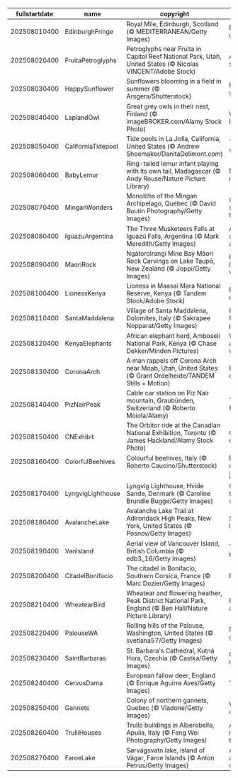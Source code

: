 |fullstartdate|name|copyright|title|image|
|--|--|--|--|--|
202508010400|EdinburghFringe|Royal Mile, Edinburgh, Scotland (© MEDITERRANEAN/Getty Images)|Expect the unexpected|![](/en-CA/2025/08/202508010400EdinburghFringe.jpg)|
202508020400|FruitaPetroglyphs|Petroglyphs near Fruita in Capitol Reef National Park, Utah, United States (© Nicolas VINCENT/Adobe Stock)|Age-old storyboard|![](/en-CA/2025/08/202508020400FruitaPetroglyphs.jpg)|
202508030400|HappySunflower|Sunflowers blooming in a field in summer (© Arsgera/Shutterstock)|Hello yellow!|![](/en-CA/2025/08/202508030400HappySunflower.jpg)|
202508040400|LaplandOwl|Great grey owls in their nest, Finland (© imageBROKER.com/Alamy Stock Photo)|Whooo's home?|![](/en-CA/2025/08/202508040400LaplandOwl.jpg)|
202508050400|CaliforniaTidepool|Tide pools in La Jolla, California, United States (© Andrew Shoemaker/DanitaDelimont.com)|Tide and seek|![](/en-CA/2025/08/202508050400CaliforniaTidepool.jpg)|
202508060400|BabyLemur|Ring-tailed lemur infant playing with its own tail, Madagascar (© Andy Rouse/Nature Picture Library)|Madagascar native|![](/en-CA/2025/08/202508060400BabyLemur.jpg)|
202508070400|MinganWonders|Monoliths of the Mingan Archipelago, Quebec (© David Boutin Photography/Getty Images)|Carved by sea and time|![](/en-CA/2025/08/202508070400MinganWonders.jpg)|
202508080400|IguazuArgentina|The Three Musketeers Falls at Iguazú Falls, Argentina (© Mark Meredith/Getty Images)|All for falls and falls for all|![](/en-CA/2025/08/202508080400IguazuArgentina.jpg)|
202508090400|MaoriRock|Ngātoroirangi Mine Bay Māori Rock Carvings on Lake Taupō, New Zealand (© Joppi/Getty Images)|Honouring Indigenous voices|![](/en-CA/2025/08/202508090400MaoriRock.jpg)|
202508100400|LionessKenya|Lioness in Maasai Mara National Reserve, Kenya (© Tandem Stock/Adobe Stock)|Roar for a cause|![](/en-CA/2025/08/202508100400LionessKenya.jpg)|
202508110400|SantaMaddalena|Village of Santa Maddalena, Dolomites, Italy (© Sakrapee Nopparat/Getty Images)|Postcard from the peaks|![](/en-CA/2025/08/202508110400SantaMaddalena.jpg)|
202508120400|KenyaElephants|African elephant herd, Amboseli National Park, Kenya (© Chase Dekker/Minden Pictures)|Wild, wise and wonderful|![](/en-CA/2025/08/202508120400KenyaElephants.jpg)|
202508130400|CoronaArch|A man rappels off Corona Arch near Moab, Utah, United States (© Grant Ordelheide/TANDEM Stills + Motion)|Earth's open secret|![](/en-CA/2025/08/202508130400CoronaArch.jpg)|
202508140400|PizNairPeak|Cable car station on Piz Nair mountain, Graubünden, Switzerland (© Roberto Moiola/Alamy)|Taking it from the top|![](/en-CA/2025/08/202508140400PizNairPeak.jpg)|
202508150400|CNExhibit|The Orbitor ride at the Canadian National Exhibition, Toronto (© James Hackland/Alamy Stock Photo)|CNE nights, city lights|![](/en-CA/2025/08/202508150400CNExhibit.jpg)|
202508160400|ColorfulBeehives|Colourful beehives, Italy (© Roberto Caucino/Shutterstock)|Bee the change|![](/en-CA/2025/08/202508160400ColorfulBeehives.jpg)|
||||![](/en-CA/2025/08/.jpg)|
202508170400|LyngvigLighthouse|Lyngvig Lighthouse, Hvide Sande, Denmark (© Caroline Brundle Bugge/Getty Images)|One tall way to spot the sea|![](/en-CA/2025/08/202508170400LyngvigLighthouse.jpg)|
202508180400|AvalancheLake|Avalanche Lake Trail at Adirondack High Peaks, New York, United States (© Posnov/Getty Images)|Stream a little dream|![](/en-CA/2025/08/202508180400AvalancheLake.jpg)|
202508190400|VanIsland|Aerial view of Vancouver Island, British Columbia (© edb3_16/Getty Images)|The edge of the Pacific|![](/en-CA/2025/08/202508190400VanIsland.jpg)|
202508200400|CitadelBonifacio|The citadel in Bonifacio, Southern Corsica, France (© Marc Dozier/Getty Images)|Built to last|![](/en-CA/2025/08/202508200400CitadelBonifacio.jpg)|
202508210400|WheatearBird|Wheatear and flowering heather, Peak District National Park, England (© Ben Hall/Nature Picture Library)|Perched and poised|![](/en-CA/2025/08/202508210400WheatearBird.jpg)|
202508220400|PalouseWA|Rolling hills of the Palouse, Washington, United States (© svetlana57/Getty Images)|Nature's green quilt|![](/en-CA/2025/08/202508220400PalouseWA.jpg)|
202508230400|SaintBarbaras|St. Barbara's Cathedral, Kutná Hora, Czechia (© Castka/Getty Images)|Gothic majesty|![](/en-CA/2025/08/202508230400SaintBarbaras.jpg)|
202508240400|CervusDama|European fallow deer, England (© Enrique Aguirre Aves/Getty Images)|'Fallow' me|![](/en-CA/2025/08/202508240400CervusDama.jpg)|
202508250400|Gannets|Colony of northern gannets, Quebec (© Vladone/Getty Images)|Wings wide open|![](/en-CA/2025/08/202508250400Gannets.jpg)|
202508260400|TrulliHouses|Trullo buildings in Alberobello, Apulia, Italy (© Feng Wei Photography/Getty Images)|A 'trulli' remarkable town|![](/en-CA/2025/08/202508260400TrulliHouses.jpg)|
202508270400|FaroeLake|Sørvágsvatn lake, island of Vágar, Faroe Islands (© Anton Petrus/Getty Images)|A lake above the ocean|![](/en-CA/2025/08/202508270400FaroeLake.jpg)|
